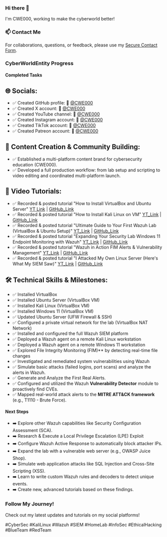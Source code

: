 ### Hi there 👋
I'm CWE000, working to make the cyberworld better!

### 📫 Contact Me
For collaborations, questions, or feedback, please use my [Secure Contact Form](https://tally.so/r/mKEJNk).

### CyberWorldEntity Progress

#### Completed Tasks
## 🌐 Socials:
- ✅ Created GitHub profile: 🔗  [@CWE000](https://github.com/CWE000)
- ✅ Created X account: 🔗  [@CWE000](https://x.com/CWE000)
- ✅ Created YouTube channel: 🔗  [@CWE000](https://www.youtube.com/@CWE000)
- ✅ Created Instagram account: 🔗  [@CWE000](https://www.instagram.com/cwe000/)
- ✅ Created TikTok account: 🔗  [@CWE000](https://www.tiktok.com/@cwe000)
- ✅ Created Patreon account: 🔗  [@CWE000](https://www.patreon.com/c/CWE000)

## 🚀 Content Creation & Community Building:
- ✅ Established a multi-platform content brand for cybersecurity education (CWE000).
- ✅ Developed a full production workflow: from lab setup and scripting to video editing and coordinated multi-platform launch.

## 🎥 Video Tutorials:
- ✅ Recorded & posted tutorial "How to Install VirtualBox and Ubuntu Server" [YT Link](https://youtu.be/uRVzc4b8etE) | [GitHub_Link](https://github.com/CWE000/Tutorials/blob/main/How%20to%20Install%20VirtualBox%20and%20Ubuntu%20Server)
- ✅ Recorded & posted tutorial "How to Install Kali Linux on VM"  [YT_Link](https://youtu.be/dPpU618BW_I) | [GitHub_Link](https://github.com/CWE000/Tutorials/blob/main/How%20to%20Install%20Kali%20Linux%20on%20VM)
- ✅ Recorded & posted tutorial "Ultimate Guide to Your First Wazuh Lab (VirtualBox & Ubuntu Setup)"  [YT_Link](https://youtu.be/SlKmyVaq538) | [GitHub_Link](https://github.com/CWE000/Tutorials/blob/main/How%20to%20Install%20Ubuntu%20Server%20and%20Wazuh%20SIEM)
- ✅ Recorded & posted tutorial "Expanding Your Security Lab Windows 11 Endpoint Monitoring with Wazuh"  [YT_Link](https://youtu.be/pf70vqJoqbg) | [GitHub_Link](https://github.com/CWE000/Tutorials/blob/main/How%20To%20Install%20Windows%2011%20VM%20and%20Setup%20Wazuh%20Agent)
- ✅ Recorded & posted tutorial "Wazuh in Action  FIM Alerts & Vulnerability Management"  [YT_Link](https://youtu.be/3RgPPx7cYNc) | [GitHub_Link](https://github.com/CWE000/Tutorials/blob/main/How%20to%20setup%20FIM%20Alerts%20%26%20Vulnerability%20Management)
- ✅ Recorded & posted tutorial "I Attacked My Own Linux Server (Here's What My SIEM Saw)"  [YT_Link](https://youtu.be/I-kr5oXKXaY) | [GitHub_Link](https://github.com/CWE000/Tutorials/blob/main/How%20to%20configure%20Wazuh%20SIEM%20to%20detect%20vulnerabilities%20%26%20brute-force%20attack%20with%20Hydra)

## 🛠️  Technical Skills & Milestones:
- ✅ Installed VirtualBox
- ✅ Installed Ubuntu Server (VirtualBox VM)
- ✅ Installed Kali Linux (VirtualBox VM)
- ✅ Installed Windows 11 (VirtualBox VM)
- ✅ Updated Ubuntu Server (UFW Firewall & SSH)
- ✅ Configured a private virtual network for the lab (VirtualBox NAT Network)
- ✅ Installed and configured the full Wazuh SIEM platform
- ✅ Deployed a Wazuh agent on a remote Kali Linux workstation
- ✅ Deployed a Wazuh agent on a remote Windows 11 workstation
- ✅ Explored File Integrity Monitoring (FIM)** by detecting real-time file changes
- ✅ Investigated and remediated system vulnerabilities using Wazuh
- ✅ Simulate basic attacks (failed logins, port scans) and analyze the alerts in Wazuh.
- ✅ Generate and Analyze the First Real Alerts.
- ✅ Configured and utilized the Wazuh **Vulnerability Detector** module to proactively find CVEs.
- ✅ Mapped real-world attack alerts to the **MITRE ATT&CK framework** (e.g., T1110 - Brute Force).

#### Next Steps
- ➡️ Explore other Wazuh capabilities like Security Configuration Assessment (SCA).
- ➡️ Research & Execute a Local Privilege Escalation (LPE) Exploit
- ➡️ Configure Wazuh Active Response to automatically block attacker IPs.
- ➡️ Expand the lab with a vulnerable web server (e.g., OWASP Juice Shop).
- ➡️ Simulate web application attacks like SQL Injection and Cross-Site Scripting (XSS).
- ➡️ Learn to write custom Wazuh rules and decoders to detect unique events.
- ➡️ Create new, advanced tutorials based on these findings.
  
### Follow My Journey!
Check out my latest updates and tutorials on my social platforms!

#CyberSec #KaliLinux #Wazuh #SIEM #HomeLab #InfoSec #EthicalHacking #BlueTeam #RedTeam

